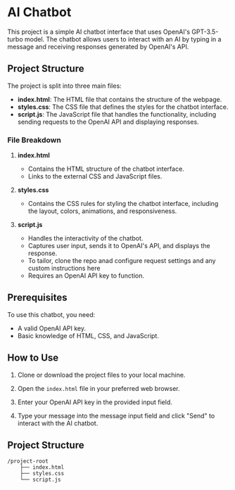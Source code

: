 # AI Chatbot

This project is a simple AI chatbot interface that uses OpenAI's GPT-3.5-turbo model. The chatbot allows users to interact with an AI by typing in a message and receiving responses generated by OpenAI's API.

## Project Structure

The project is split into three main files:

- **index.html**: The HTML file that contains the structure of the webpage.
- **styles.css**: The CSS file that defines the styles for the chatbot interface.
- **script.js**: The JavaScript file that handles the functionality, including sending requests to the OpenAI API and displaying responses.

### File Breakdown

1. **index.html**
    - Contains the HTML structure of the chatbot interface.
    - Links to the external CSS and JavaScript files.

2. **styles.css**
    - Contains the CSS rules for styling the chatbot interface, including the layout, colors, animations, and responsiveness.

3. **script.js**
    - Handles the interactivity of the chatbot.
    - Captures user input, sends it to OpenAI's API, and displays the response.
    - To tailor, clone the repo anad configure  request settings and any custom instructions here
    - Requires an OpenAI API key to function.

## Prerequisites

To use this chatbot, you need:

- A valid OpenAI API key.
- Basic knowledge of HTML, CSS, and JavaScript.

## How to Use

1. Clone or download the project files to your local machine.

2. Open the `index.html` file in your preferred web browser.

3. Enter your OpenAI API key in the provided input field.

4. Type your message into the message input field and click "Send" to interact with the AI chatbot.

## Project Structure

```plaintext
/project-root
    ├── index.html
    ├── styles.css
    └── script.js
